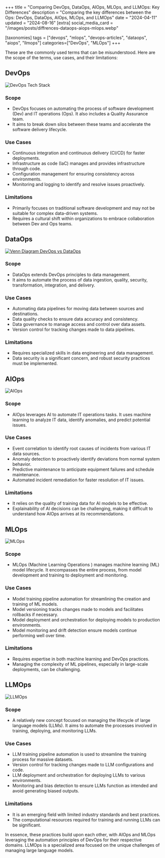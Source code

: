 +++
title = "Comparing DevOps, DataOps, AIOps, MLOps, and LLMOps: Key Differences"
description = "Comparing the key differences between the Ops: DevOps, DataOps, AIOps, MLOps, and LLMOps" 
date = "2024-04-11"
updated = "2024-08-16"
[extra]
social_media_card = "/images/posts/diffrences-dataops-aiops-mlops.webp"

[taxonomies]
tags = ["devops", "mlops", "devops-articles", "dataops", "aiops", "llmops"]
categories=["DevOps", "MLOps"]
+++

These are the commonly used terms that can be misunderstood. Here are the scope of the terms, use cases, and their limitations:

## DevOps

![DevOps Tech Stack](https://substackcdn.com/image/fetch/w_2912,c_limit,f_auto,q_auto:good,fl_progressive:steep/https%3A%2F%2Fsubstack-post-media.s3.amazonaws.com%2Fpublic%2Fimages%2F3c17237c-1baa-4849-8630-af4400281db7_3777x2859.png)

### Scope

- DevOps focuses on automating the process of software development (Dev) and IT operations (Ops). It also includes a Quality Assurance team.
- It aims to break down silos between these teams and accelerate the software delivery lifecycle.

### Use Cases

- Continuous integration and continuous delivery (CI/CD) for faster deployments.
- Infrastructure as code (IaC) manages and provides infrastructure through code.
- Configuration management for ensuring consistency across environments.
- Monitoring and logging to identify and resolve issues proactively.

### Limitations

- Primarily focuses on traditional software development and may not be suitable for complex data-driven systems.
- Requires a cultural shift within organizations to embrace collaboration between Dev and Ops teams.

## DataOps

[![Venn Diagram DevOps vs DataOps](https://assets-global.website-files.com/605c9e03d6553a5d82976ce2/6087c71f2148c15a2de32f2b_DevOps_vs_DataOps_venn.png)](https://assets-global.website-files.com/605c9e03d6553a5d82976ce2/6087c71f2148c15a2de32f2b_DevOps_vs_DataOps_venn.png)

### Scope

- DataOps extends DevOps principles to data management.
- It aims to automate the process of data ingestion, quality, security, transformation, integration, and delivery.

### Use Cases

- Automating data pipelines for moving data between sources and destinations.
- Data quality checks to ensure data accuracy and consistency.
- Data governance to manage access and control over data assets.
- Version control for tracking changes made to data pipelines.

### **Limitations**

- Requires specialized skills in data engineering and data management.
- Data security is a significant concern, and robust security practices must be implemented.

## AIOps

![AIOps](https://soulpageit.com/wp-content/uploads/2021/07/New-Blog-Images-1-1.png)

### **Scope**

- AIOps leverages AI to automate IT operations tasks. It uses machine learning to analyze IT data, identify anomalies, and predict potential issues.

### Use Cases

- Event correlation to identify root causes of incidents from various IT data sources.
- Anomaly detection to proactively identify deviations from normal system behavior.
- Predictive maintenance to anticipate equipment failures and schedule maintenance.
- Automated incident remediation for faster resolution of IT issues.

### Limitations

- It relies on the quality of training data for AI models to be effective.
- Explainability of AI decisions can be challenging, making it difficult to understand how AIOps arrives at its recommendations.

## MLOps

![MLOps](https://blogs.nvidia.com/wp-content/uploads/2020/09/MLOps-Neal-Analytics.png)

### Scope

- MLOps (Machine Learning Operations ) manages machine learning (ML) model lifecycle. It encompasses the entire process, from model development and training to deployment and monitoring.

### Use Cases

- Model training pipeline automation for streamlining the creation and training of ML models.
- Model versioning tracks changes made to models and facilitates rollbacks if necessary.
- Model deployment and orchestration for deploying models to production environments.
- Model monitoring and drift detection ensure models continue performing well over time.

### Limitations

- Requires expertise in both machine learning and DevOps practices.
- Managing the complexity of ML pipelines, especially in large-scale deployments, can be challenging.

## LLMOps

![LLMOps](https://storage.googleapis.com/wandb-production.appspot.com/mostafaibrahim17/images/projects/37042936/e6a4bc30.png?Expires=1712865179&GoogleAccessId=gorilla-files-url-signer-man%40wandb-production.iam.gserviceaccount.com&Signature=BWwK4M0NfLnc1%2Bpj7IGJTkB91OZye32W97Q5JP%2Ff2DYJbfdzUTYhtT9ZktVPOoqT5yVD1EvmDug8wWuSCkeMPgV8mHXQ6xaB%2F3bqJXCaBjZ4HuUm2nYXp72nSzGDCX3xoBYCQetHKcQbIjO9QtblsGRBaYcAlgDq8kQUv0%2FwbvcDnngrtLhkwMvqBrZRFXBy3WB4BrLsHnOxjJLSIPI4eoUfd35BAV24NAmPw2L8lZLuXIBKplyo7ZjNjfS8Y%2F1HMWk2%2BtJqPnyZgP%2B48k%2F6FYbcUubZiem1Myu2E9V%2BTJjknh1UcxdyyxxtW%2BkkOQR8AZbnf24fIF6Po5B%2BqM9d0g%3D%3D)

### Scope

- A relatively new concept focused on managing the lifecycle of large language models (LLMs). It aims to automate the processes involved in training, deploying, and monitoring LLMs.

### Use Cases

- LLM training pipeline automation is used to streamline the training process for massive datasets.
- Version control for tracking changes made to LLM configurations and code.
- LLM deployment and orchestration for deploying LLMs to various environments.
- Monitoring and bias detection to ensure LLMs function as intended and avoid generating biased outputs.

### Limitations

- It is an emerging field with limited industry standards and best practices.
- The computational resources required for training and running LLMs can be significant.

In essence, these practices build upon each other, with AIOps and MLOps leveraging the automation principles of DevOps for their respective domains. LLMOps is a specialized area focused on the unique challenges of managing large language models.
